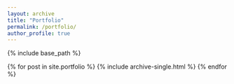 ```yaml
---
layout: archive
title: "Portfolio"
permalink: /portfolio/
author_profile: true
---
```


{% include base_path %}

{% for post in site.portfolio %}
{% include archive-single.html %}
{% endfor %}
